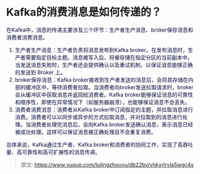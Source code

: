 # Kafka的消费消息是如何传递的？

<font style="color:rgb(5, 7, 59);">在Kafka中，消息的传递主要涉及三个环节：生产者生产消息、broker保存消息和消费者消费消息。</font>

1. <font style="color:rgb(5, 7, 59);">生产者生产消息：生产者负责将消息发布到Kafka broker。在发布消息时，生产者需要指定目标主题。消息被写入后，将被存储在指定分区的当前副本中。当发送消息失败时，生产者还会提供确认以及重试机制，以保证消息能够正确的发送到 Broker 上。</font>
2. <font style="color:rgb(5, 7, 59);">broker保存消息：Kafka broker接收到生产者发送的消息后，会将其存储在内部的缓冲区中，等待消费者拉取。当消费者向broker发送拉取请求时，broker会从缓冲区中获取消息并返回给消费者。Kafka broker能够保证消息的可靠性和顺序性，即使在异常情况下（如服务器崩溃），也能够保证消息不会丢失。</font>
3. <font style="color:rgb(5, 7, 59);">消费者消费消息：消费者从Kafka broker中订阅指定的主题，并拉取消息进行消费。消费者可以以同步或异步的方式拉取消息，并对拉取到的消息进行处理。当消费者处理完消息后，会向Kafka broker发送确认消息，表示消息已经被成功处理。这样可以保证消息被正确处理且不会重复消费。</font>

<font style="color:rgb(5, 7, 59);">总体来说，Kafka通过生产者、Kafka broker和消费者的协同工作，实现了高吞吐量、高可靠性和高可扩展性的消息传递。</font>



> 原文: <https://www.yuque.com/tulingzhouyu/db22bv/vhkyrlrvla5wgc4s>
